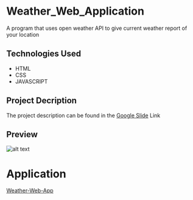 # Weather_Web_Application
A program that uses open weather API to give current weather report of your location

## Technologies Used
  - HTML
  - CSS
  - JAVASCRIPT

## Project Decription 
The project description can be found in the [Google Slide]() Link

## Preview
![alt text](image.png)

# Application 
[Weather-Web-App]()
